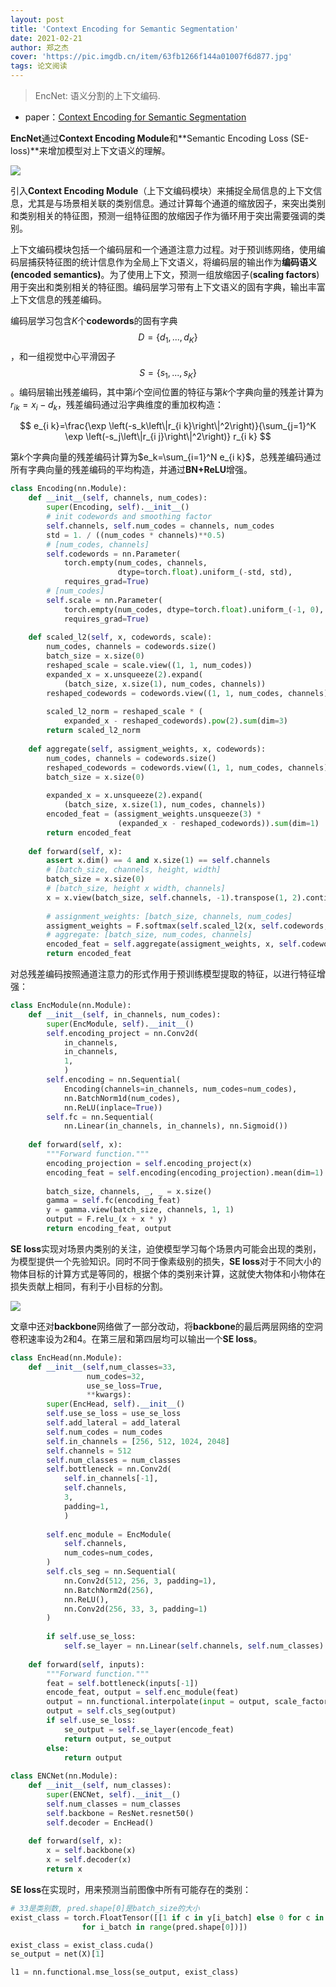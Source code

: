 ```yaml
---
layout: post
title: 'Context Encoding for Semantic Segmentation'
date: 2021-02-21
author: 郑之杰
cover: 'https://pic.imgdb.cn/item/63fb1266f144a01007f6d877.jpg'
tags: 论文阅读
---
```


> EncNet: 语义分割的上下文编码.

- paper：[Context Encoding for Semantic Segmentation](https://arxiv.org/abs/1803.08904)

**EncNet**通过**Context Encoding Module**和**Semantic Encoding Loss (SE-loss)**来增加模型对上下文语义的理解。

![](https://pic.imgdb.cn/item/63fb12bcf144a01007f7486a.jpg)

引入**Context Encoding Module**（上下文编码模块）来捕捉全局信息的上下文信息，尤其是与场景相关联的类别信息。通过计算每个通道的缩放因子，来突出类别和类别相关的特征图，预测一组特征图的放缩因子作为循环用于突出需要强调的类别。

上下文编码模块包括一个编码层和一个通道注意力过程。对于预训练网络，使用编码层捕获特征图的统计信息作为全局上下文语义，将编码层的输出作为**编码语义(encoded semantics)**。为了使用上下文，预测一组放缩因子(**scaling factors**)用于突出和类别相关的特征图。编码层学习带有上下文语义的固有字典，输出丰富上下文信息的残差编码。

编码层学习包含$K$个**codewords**的固有字典 $$D=\{d_1,...,d_K\}$$，和一组视觉中心平滑因子$$S=\{s_1,...,s_K\}$$。编码层输出残差编码，其中第$i$个空间位置的特征与第$k$个字典向量的残差计算为$r_{ik}=x_i-d_k$，残差编码通过沿字典维度的重加权构造：

$$
e_{i k}=\frac{\exp \left(-s_k\left\|r_{i k}\right\|^2\right)}{\sum_{j=1}^K \exp \left(-s_j\left\|r_{i j}\right\|^2\right)} r_{i k}
$$

第$k$个字典向量的残差编码计算为$e_k=\sum_{i=1}^N e_{i k}$，总残差编码通过所有字典向量的残差编码的平均构造，并通过**BN+ReLU**增强。

```python
class Encoding(nn.Module):
    def __init__(self, channels, num_codes):
        super(Encoding, self).__init__()
        # init codewords and smoothing factor
        self.channels, self.num_codes = channels, num_codes
        std = 1. / ((num_codes * channels)**0.5)
        # [num_codes, channels]
        self.codewords = nn.Parameter(
            torch.empty(num_codes, channels,
                        dtype=torch.float).uniform_(-std, std),
            requires_grad=True)
        # [num_codes]
        self.scale = nn.Parameter(
            torch.empty(num_codes, dtype=torch.float).uniform_(-1, 0),
            requires_grad=True)
        
    def scaled_l2(self, x, codewords, scale):
        num_codes, channels = codewords.size()
        batch_size = x.size(0)
        reshaped_scale = scale.view((1, 1, num_codes))
        expanded_x = x.unsqueeze(2).expand(
            (batch_size, x.size(1), num_codes, channels))
        reshaped_codewords = codewords.view((1, 1, num_codes, channels))
 
        scaled_l2_norm = reshaped_scale * (
            expanded_x - reshaped_codewords).pow(2).sum(dim=3)
        return scaled_l2_norm
 
    def aggregate(self, assigment_weights, x, codewords):
        num_codes, channels = codewords.size()
        reshaped_codewords = codewords.view((1, 1, num_codes, channels))
        batch_size = x.size(0)
 
        expanded_x = x.unsqueeze(2).expand(
            (batch_size, x.size(1), num_codes, channels))
        encoded_feat = (assigment_weights.unsqueeze(3) *
                        (expanded_x - reshaped_codewords)).sum(dim=1)
        return encoded_feat
 
    def forward(self, x):
        assert x.dim() == 4 and x.size(1) == self.channels
        # [batch_size, channels, height, width]
        batch_size = x.size(0)
        # [batch_size, height x width, channels]
        x = x.view(batch_size, self.channels, -1).transpose(1, 2).contiguous()
 
        # assignment_weights: [batch_size, channels, num_codes]
        assigment_weights = F.softmax(self.scaled_l2(x, self.codewords, self.scale), dim=2)
        # aggregate: [batch_size, num_codes, channels]
        encoded_feat = self.aggregate(assigment_weights, x, self.codewords)
        return encoded_feat
```

对总残差编码按照通道注意力的形式作用于预训练模型提取的特征，以进行特征增强：

```python
class EncModule(nn.Module):
    def __init__(self, in_channels, num_codes):
        super(EncModule, self).__init__()
        self.encoding_project = nn.Conv2d(
            in_channels,
            in_channels,
            1,
            )
        self.encoding = nn.Sequential(
            Encoding(channels=in_channels, num_codes=num_codes),
            nn.BatchNorm1d(num_codes),
            nn.ReLU(inplace=True))
        self.fc = nn.Sequential(
            nn.Linear(in_channels, in_channels), nn.Sigmoid())
 
    def forward(self, x):
        """Forward function."""
        encoding_projection = self.encoding_project(x)
        encoding_feat = self.encoding(encoding_projection).mean(dim=1)
        
        batch_size, channels, _, _ = x.size()
        gamma = self.fc(encoding_feat)
        y = gamma.view(batch_size, channels, 1, 1)
        output = F.relu_(x + x * y)
        return encoding_feat, output
```

**SE loss**实现对场景内类别的关注，迫使模型学习每个场景内可能会出现的类别，为模型提供一个先验知识。同时不同于像素级别的损失，**SE loss**对于不同大小的物体目标的计算方式是等同的，根据个体的类别来计算，这就使大物体和小物体在损失贡献上相同，有利于小目标的分割。

![](https://pic.imgdb.cn/item/63fb1369f144a01007f82532.jpg)

文章中还对**backbone**网络做了一部分改动，将**backbone**的最后两层网络的空洞卷积速率设为2和4。在第三层和第四层均可以输出一个**SE loss**。

```python
class EncHead(nn.Module):
    def __init__(self,num_classes=33,
                 num_codes=32,
                 use_se_loss=True,
                 **kwargs):
        super(EncHead, self).__init__()
        self.use_se_loss = use_se_loss
        self.add_lateral = add_lateral
        self.num_codes = num_codes
        self.in_channels = [256, 512, 1024, 2048]
        self.channels = 512
        self.num_classes = num_classes
        self.bottleneck = nn.Conv2d(
            self.in_channels[-1],
            self.channels,
            3,
            padding=1,
            )
            
        self.enc_module = EncModule(
            self.channels,
            num_codes=num_codes,
        )
        self.cls_seg = nn.Sequential(
            nn.Conv2d(512, 256, 3, padding=1),
            nn.BatchNorm2d(256),
            nn.ReLU(),
            nn.Conv2d(256, 33, 3, padding=1)
        )
        
        if self.use_se_loss:
            self.se_layer = nn.Linear(self.channels, self.num_classes)
 
    def forward(self, inputs):
        """Forward function."""
        feat = self.bottleneck(inputs[-1])
        encode_feat, output = self.enc_module(feat)
        output = nn.functional.interpolate(input = output, scale_factor=8, mode="bilinear")
        output = self.cls_seg(output)
        if self.use_se_loss:
            se_output = self.se_layer(encode_feat)
            return output, se_output
        else:
            return output
 
class ENCNet(nn.Module):
    def __init__(self, num_classes):
        super(ENCNet, self).__init__()
        self.num_classes = num_classes
        self.backbone = ResNet.resnet50()
        self.decoder = EncHead()
        
    def forward(self, x):
        x = self.backbone(x)
        x = self.decoder(x)
        return x
```

**SE loss**在实现时，用来预测当前图像中所有可能存在的类别：

```python
# 33是类别数, pred.shape[0]是batch_size的大小
exist_class = torch.FloatTensor([[1 if c in y[i_batch] else 0 for c in range(33)]
                for i_batch in range(pred.shape[0])])

exist_class = exist_class.cuda()
se_output = net(X)[1]

l1 = nn.functional.mse_loss(se_output, exist_class)
```